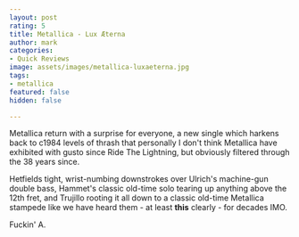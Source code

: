 ```yaml
---
layout: post
rating: 5
title: Metallica - Lux Æterna
author: mark
categories:
- Quick Reviews
image: assets/images/metallica-luxaeterna.jpg
tags:
- metallica
featured: false
hidden: false

---
```

Metallica return with a surprise for everyone, a new single which harkens back to c1984 levels of thrash that personally I don't think Metallica have exhibited with gusto since Ride The Lightning, but obviously filtered through the 38 years since. 

Hetfields tight, wrist-numbing downstrokes over Ulrich's machine-gun double bass, Hammet's classic old-time solo tearing up anything above the 12th fret, and Trujillo rooting it all down to a classic old-time Metallica stampede like we have heard them - at least **this** clearly - for decades IMO.

Fuckin' A.